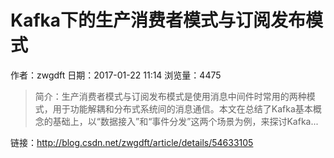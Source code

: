 # Kafka下的生产消费者模式与订阅发布模式
作者：zwgdft
日期：2017-01-22 11:14
浏览量：4475
> 简介：生产消费者模式与订阅发布模式是使用消息中间件时常用的两种模式，用于功能解耦和分布式系统间的消息通信。本文在总结了Kafka基本概念的基础上，以“数据接入”和“事件分发”这两个场景为例，来探讨Kafka...

 链接：http://blog.csdn.net/zwgdft/article/details/54633105
